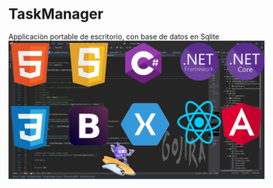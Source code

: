 # TaskManager
Applicaciòn portable de escritorio, con base de datos en Sqlite
![alt text](https://github.com/ErikRodrigu3z/ErikRodrigu3z/blob/master/backGround.jpg)
